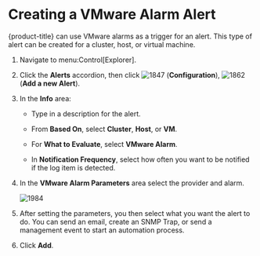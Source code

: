 # Creating a VMware Alarm Alert

{product-title} can use VMware alarms as a trigger for an alert. This
type of alert can be created for a cluster, host, or virtual machine.

1.  Navigate to menu:Control\[Explorer\].

2.  Click the **Alerts** accordion, then click ![1847](1847.png)
    (**Configuration**), ![1862](1862.png) (**Add a new Alert**).

3.  In the **Info** area:
    
      - Type in a description for the alert.
    
      - From **Based On**, select **Cluster**, **Host**, or **VM**.
    
      - For **What to Evaluate**, select **VMware Alarm**.
    
      - In **Notification Frequency**, select how often you want to be
        notified if the log item is detected.

4.  In the **VMware Alarm Parameters** area select the provider and
    alarm.
    
    ![1984](1984.png)

5.  After setting the parameters, you then select what you want the
    alert to do. You can send an email, create an SNMP Trap, or send a
    management event to start an automation process.

6.  Click **Add**.
